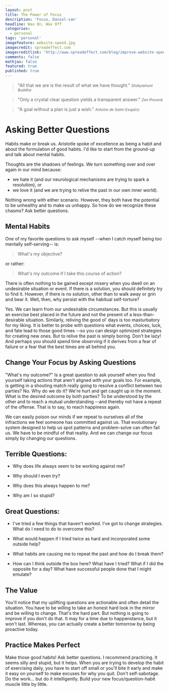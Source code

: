 ```yaml
---
layout: post
title: The Power of Focus
description: 'Focus, Daniel-san'
headline: Wax On, Wax Off
categories:
  - personal
tags: 'personal'
imagefeature: website-speed.jpg
imagecredit: spreadeffect.com
imagecreditlink: 'http://www.spreadeffect.com/blog/improve-website-speed/'
comments: false
mathjax: false
featured: true
published: true
---
```


>&quot;All that we are is the result of what we have thought.&quot;
><small><cite title="Buddha">Shakyamuni Buddha</cite></small>

>&quot;Only a crystal clear question yields a transparent answer.&quot;
><small><cite title="Zen">Zen Proverb</cite></small>

>&quot;A goal without a plan is just a wish.&quot;
><small><cite title="deSaintExupery">Antoine de Saint-Exupéry</cite></small>

# Asking Better Questions

Habits make or break us. Aristotle spoke of excellence as being a habit and about the formulation of good habits. I'd like to start from the ground-up and talk about mental habits.

Thoughts are the shadows of feelings. We turn something over and over again in our mind because:

* we hate it (and our neurological mechanisms are trying to spark a resolution), or
* we love it (and we are trying to relive the past in our own inner world).

Nothing wrong with either scenario. However, they both have the potential to be unhealthy and to make us unhappy. So how do we recognize these chasms? Ask better questions.

## Mental Habits

One of my favorite questions to ask myself --when I catch myself being too mentally self-serving-- is:

> What's my objective?

or rather:

> What's my outcome if I take this course of action?

There is often nothing to be gained except misery when you dwell on an undesirable situation or event. If there is a solution, you should definitely try to find it. However, if there is no solution, other than to walk away or grin and bear it. Well, then, why persist with the habitual self-torture?

Yes. We can learn from our undesirable circumstances. But this is usually an exercise best placed in the future and not the present of a less-than-desirable situation. Similarly, reliving the good ol' days is too masturbatory for my liking. It is better to probe with questions what events, choices, luck, and fate lead to those good times --so you can design optimized strategies for creating new ones. But to relive the past is simply boring. Don't be lazy! And perhaps you should spend time observing if it derives from a fear of failure or a fear that the best times are all behind you.

## Change Your Focus by Asking Questions

"What's my outcome?" Is a great question to ask yourself when you find yourself taking actions that aren't aligned with your goals too. For example, is getting in a shouting match really going to resolve a conflict between two parties? No. Why do we do it? We're hurt and get caught up in the moment. What is the desired outcome by both parties? To be understood by the other and to reach a mutual understanding --and thereby not have a repeat of the offense. That is to say, to reach happiness again.

We can easily poison our minds if we repeat to ourselves all of the infractions we feel someone has committed against us. That evolutionary system designed to help us spot patterns and problem-solve can often fail us. We have to be mindful of that reality. And we can change our focus simply by changing our questions.

## Terrible Questions:

* Why does life always seem to be working against me?

* Why should I even try?

* Why does this always happen to me?

* Why am I so stupid?

## Great Questions:

* I've tried a few things that haven't worked. I've got to change strategies. What do I need to do to overcome this?

* What would happen if I tried twice as hard and incorporated some outside help?

* What habits are causing me to repeat the past and how do I break them?

* How can I think outside the box here? What have I tried? What if I did the opposite for a day? What have successful people done that I might emulate?

## The Value

You'll notice that my uplifting questions are actionable and often detail the situation. You have to be willing to take an honest hard look in the mirror and be willing to change. That's the hard part. But nothing is going to improve if you don't do that. It may for a time due to happenstance, but it won't last. Whereas, you can actually create a better tomorrow by being proactive today. 

## Practice Makes Perfect

Make those good habits! Ask better questions. I recommend practicing. It seems silly and stupid, but it helps. When you are trying to develop the habit of exercising daily, you have to start off small or you'll bite it early and make it easy on yourself to make excuses for why you quit. Don't self-sabotage. Do the work... but do it intelligently. Build your new focus/question-habit muscle little by little.
